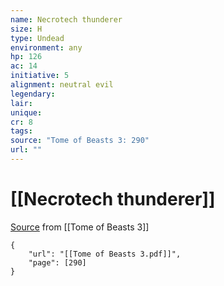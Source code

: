 ```yaml
---
name: Necrotech thunderer
size: H
type: Undead
environment: any
hp: 126
ac: 14
initiative: 5
alignment: neutral evil
legendary: 
lair: 
unique: 
cr: 8
tags: 
source: "Tome of Beasts 3: 290"
url: ""
---
```

# [[Necrotech thunderer]]

[Source](zotero://open-pdf/library/items/BLGR9HVR?page=290) from [[Tome of Beasts 3]]

```pdf
{
	"url": "[[Tome of Beasts 3.pdf]]",
	"page": [290]
}
```

